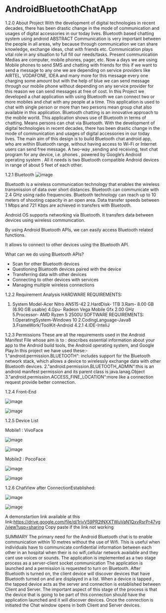 # AndroidBluetoothChatApp

1.2.0 About Project
With the development of digital technologies in recent decades, there has been drastic change in the mode of communication and usages of digital accessories in our today lives.
Bluetooth based chatting system using android ABSTRACT Communication is very important between the people in all areas, why because through communication we can share knowledge, exchange ideas, chat with friends etc.
Communication plays vital role in any situation to full fill our needs/tasks. Present communication Medias are computer, mobile phones, pager, etc. Now a days we are using Mobile phones to send SMS and chatting with friends for this if we want to send a message to any one we are depending on service providers like AIRTEL, VODAFONE, IDEA and many more for this message every one charging some amount but with the help of blue we can send message through our mobile phone without depending on any service provider for this reason we can send messages at free of cost. 
In this Project we developed a chat application with using Bluetooth we can connect two or more mobiles and chat with any people at a time. This application is used to chat with single person or more than two persons mean group chat also available in this application. Bluetooth chatting is an innovative approach to the mobile world. This application shows use of Bluetooth in terms of chatting. Means persons can chat via Bluetooth. 
     With the development of digital technologies in recent decades, there has been drastic    change in the mode of communication and usages of digital accessories in our today lives.
The main aim of this design is to build Bluetooth chat android app, who are within Bluetooth range, without having access to Wi-Fi or Internet users can send free message.
A two-way ,sending and receiving, text chat program for any device, i.e. phones , powered by Google’s Android operating system . All it needs is two Bluetooth compatible Android devices in range of about 5 feet of each other.

1.2.1 Bluetooth
![image](https://user-images.githubusercontent.com/69396799/132393907-bab66dbb-3314-4f0f-a302-514f5bd98dbf.png)

Bluetooth is a wireless communication technology that enables the wireless transmission of data over short distances. Bluetooth can communicate with 2.4 GHz using radio frequencies. Bluetooth technology can reach up to 10 meters of shooting capacity in an open area. Data transfer speeds between 1 Mbps and 721 Kbps are achieved in transfers with Bluetooth.

Android OS supports networking via Bluetooth. It transfers data between devices using wireless communication.

By using Android Bluetooth APIs, we can easily access Bluetooth related functions.

It allows to connect to other devices using the Bluetooth API.

What can we do using Bluetooth APIs?
* Scan for other Bluetooth devices
* Questioning Bluetooth devices paired with the device
* Transferring data with other devices
* Connecting to other devices with services
* Managing multiple wireless connections



1.2.2 	Requirement Analysis
HARDWARE REQUIREMENTS:
1. System Model-Acer Nitro AN515-42
2.HardDisk- 1TB
3.Ram- 8.00 GB (6.90 GB usable)
4.Gpu- Radeon Vega Mobile Gfx 2.00 GHz
5.Processor- AMD Ryzen 5 2500U
SOFTWARE REQUIREMENTS:
1.OperatingSystem-Windows 10
2.CodingLanguage-Java8
3.FrameWork/ToolKit-Android 4.2.1
4.IDE-InteliJ

1.2.3 Permissions 
These are all the requirements used in the Android Manifest File whose aim is to : describes essential information about your app to the Android build tools, the Android operating system, and Google Play.In this project we have used these:-
1."android.permission.BLUETOOTH“:
includes support for the Bluetooth network stack, which allows a device to wirelessly exchange data with other Bluetooth devices.
2."android.permission.BLUETOOTH_ADMIN“:this is an android manifest permission and its parent class is java.lanag.Object 
3."android.permission.ACCESS_FINE_LOCATION“:more like a connection request provide better connection.

1.2.4 Front-End

![image](https://user-images.githubusercontent.com/69396799/132395630-c72b0e22-2721-47f3-a8d5-62e33fef41c1.png)


![image](https://user-images.githubusercontent.com/69396799/132395652-19b41ec2-d367-4253-b2c4-567311dc0dd5.png)

1.2.5 Device List 

Mobile1 : VivoFace

![image](https://user-images.githubusercontent.com/69396799/132395800-e6004aee-32f2-421d-a084-8633c01a2ef6.png)

![image](https://user-images.githubusercontent.com/69396799/132395820-0b84a2e2-c11d-41b1-9208-056be8f1508c.png)

Mobile2  : PocoFace

![image](https://user-images.githubusercontent.com/69396799/132396089-416bff1b-850a-481f-b79a-ed269a761fd5.png)

![image](https://user-images.githubusercontent.com/69396799/132396112-b0e385bb-68f1-45c0-a795-3a3e0a11bfef.png)

1.2.6 ChatView after ConnectionEstablished:

![image](https://user-images.githubusercontent.com/69396799/132396450-4210453b-0216-4ca3-9bb7-cb5ed0f0d309.png)

![image](https://user-images.githubusercontent.com/69396799/132396474-ffacb1b1-7ca4-4396-88a8-3fb11ed0df82.png)

A demonstartion link available at this link:https://drive.google.com/file/d/1rivV59PR2tNXXTWuVaN1QxvRsrPr47vg/view?usp=sharing
Copy paste if the link not working

SUMMARY
The primary need for the Android Bluetooth chat is to enable communication within 10 metres without the use of Wifi. This is useful when individuals have to communicate confidential information between each other in an hospital when their is no wifi,cellular network available and they cant use voices or sounds.
The application is implemented as a two stage process as a server-client socket communication The application is launched and a permission is requested to turn on Bluetooth. After Bluetooth is turned on, the client device will discover devices that have Bluetooth turned on and are displayed in a list. When a device is tapped , the tapped device acts as the server and connection is established between Client and Server. The important aspect of this stage of the process is that the device that is going to be part of this connection should have the application launched and it will discover devices. Once the connection is initiated the Chat window opens in both Client and Server devices. 
